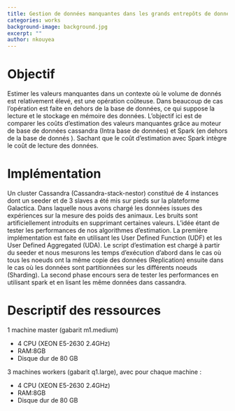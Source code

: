 ```yaml
---
title: Gestion de données manquantes dans les grands entrepôts de données géoreférencées - Application aux données agricoles.
categories: works
background-image: background.jpg
excerpt: ""
author: nkouyea
---
```


# Objectif
Estimer les valeurs manquantes dans un contexte où le volume de donnés est relativement élevé, est une opération coûteuse. Dans beaucoup de cas l’opération est faite en dehors de la base de données, ce qui suppose la lecture et le stockage en mémoire des données.
L’objectif ici est de comparer les coûts d’estimation des valeurs manquantes grâce au moteur de base de données cassandra (Intra base de données) et Spark (en dehors de la base de donnés ). Sachant que le coût d’estimation avec Spark intègre le coût de lecture des données.

# Implémentation
Un cluster Cassandra (Cassandra-stack-nestor) constitué de 4 instances dont un seeder et de 3 slaves a été mis sur pieds sur la plateforme Galactica. Dans laquelle nous avons chargé les données issues des expériences sur la mesure des poids des animaux. Les bruits sont artificiellement introduits en supprimant certaines valeurs. L’idée étant de tester les performances de nos algorithmes d’estimation.
La première implémentation est faite en utilisant les User Defined Function (UDF) et les User Defined Aggregated (UDA). Le script d’estimation est chargé à partir du seeder et nous mesurons les temps d’exécution d’abord dans le cas où tous les noeuds ont la même copie des données (Replication) ensuite dans le cas où les données sont partitionnées sur les différents noeuds (Sharding).
La second phase encours sera de tester les performances en utilisant spark et en lisant les même données dans cassandra.

# Descriptif des ressources

1 machine master (gabarit m1.medium) 

 + 4 CPU (XEON E5-2630 2.4GHz)
 + RAM:8GB
 + Disque dur de 80 GB

3 machines workers (gabarit q1.large), avec pour chaque machine :

 + 4 CPU (XEON E5-2630 2.4GHz) 
 + RAM:8GB
 + Disque dur de 80 GB
